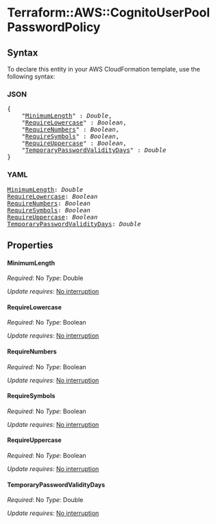 # Terraform::AWS::CognitoUserPool PasswordPolicy

## Syntax

To declare this entity in your AWS CloudFormation template, use the following syntax:

### JSON

<pre>
{
    "<a href="#minimumlength" title="MinimumLength">MinimumLength</a>" : <i>Double</i>,
    "<a href="#requirelowercase" title="RequireLowercase">RequireLowercase</a>" : <i>Boolean</i>,
    "<a href="#requirenumbers" title="RequireNumbers">RequireNumbers</a>" : <i>Boolean</i>,
    "<a href="#requiresymbols" title="RequireSymbols">RequireSymbols</a>" : <i>Boolean</i>,
    "<a href="#requireuppercase" title="RequireUppercase">RequireUppercase</a>" : <i>Boolean</i>,
    "<a href="#temporarypasswordvaliditydays" title="TemporaryPasswordValidityDays">TemporaryPasswordValidityDays</a>" : <i>Double</i>
}
</pre>

### YAML

<pre>
<a href="#minimumlength" title="MinimumLength">MinimumLength</a>: <i>Double</i>
<a href="#requirelowercase" title="RequireLowercase">RequireLowercase</a>: <i>Boolean</i>
<a href="#requirenumbers" title="RequireNumbers">RequireNumbers</a>: <i>Boolean</i>
<a href="#requiresymbols" title="RequireSymbols">RequireSymbols</a>: <i>Boolean</i>
<a href="#requireuppercase" title="RequireUppercase">RequireUppercase</a>: <i>Boolean</i>
<a href="#temporarypasswordvaliditydays" title="TemporaryPasswordValidityDays">TemporaryPasswordValidityDays</a>: <i>Double</i>
</pre>

## Properties

#### MinimumLength

_Required_: No
_Type_: Double

_Update requires_: [No interruption](https://docs.aws.amazon.com/AWSCloudFormation/latest/UserGuide/using-cfn-updating-stacks-update-behaviors.html#update-no-interrupt)

#### RequireLowercase

_Required_: No
_Type_: Boolean

_Update requires_: [No interruption](https://docs.aws.amazon.com/AWSCloudFormation/latest/UserGuide/using-cfn-updating-stacks-update-behaviors.html#update-no-interrupt)

#### RequireNumbers

_Required_: No
_Type_: Boolean

_Update requires_: [No interruption](https://docs.aws.amazon.com/AWSCloudFormation/latest/UserGuide/using-cfn-updating-stacks-update-behaviors.html#update-no-interrupt)

#### RequireSymbols

_Required_: No
_Type_: Boolean

_Update requires_: [No interruption](https://docs.aws.amazon.com/AWSCloudFormation/latest/UserGuide/using-cfn-updating-stacks-update-behaviors.html#update-no-interrupt)

#### RequireUppercase

_Required_: No
_Type_: Boolean

_Update requires_: [No interruption](https://docs.aws.amazon.com/AWSCloudFormation/latest/UserGuide/using-cfn-updating-stacks-update-behaviors.html#update-no-interrupt)

#### TemporaryPasswordValidityDays

_Required_: No
_Type_: Double

_Update requires_: [No interruption](https://docs.aws.amazon.com/AWSCloudFormation/latest/UserGuide/using-cfn-updating-stacks-update-behaviors.html#update-no-interrupt)

